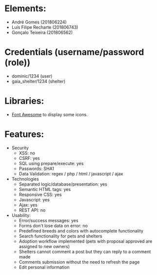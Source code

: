 # Elements:
- André Gomes (201806224)
- Luís Filipe Recharte (201806743)
- Gonçalo Teixeira (201806562)

# Credentials (username/password (role))
- dominic/1234 (user)
- gaia_shelter/1234 (shelter)

# Libraries:
- [Font Awesome](https://fontawesome.com/) to display some icons.

# Features:
- Security
    - XSS: no
    - CSRF: yes
    - SQL using prepare/execute: yes
    - Passwords: SHA1
    - Data Validation: regex / php / html / javascript / ajax
- Technologies
    - Separated logic/database/presentation: yes
    - Semantic HTML tags: yes
    - Responsive CSS: yes
    - Javascript: yes
    - Ajax: yes
    - REST API: no
- Usability:
    - Error/success messages: yes
    - Forms don't lose data on error: no
    - Predefined breeds and colors with autocomplete functionality
    - Search functionality for pets and shelters
    - Adoption workflow implemented (pets with proposal approved are assigned to new owners)
    - Shelters cannot comment a post but they can reply to a comment made
    - Comments submission without the need to refresh the page
    - Edit personal information